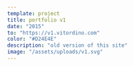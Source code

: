 ```yaml
---
template: project
title: portfolio v1
date: "2015"
to: "https://v1.vitordino.com"
color: "#D24E4E"
description: "old version of this site"
image: "/assets/uploads/v1.svg"
---
```


